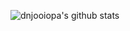 ![dnjooiopa's github stats](https://github-readme-stats.vercel.app/api?username=dnjooiopa&count_private=true&theme=blue-green)
